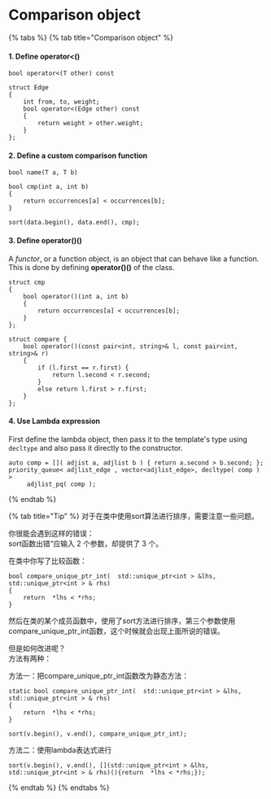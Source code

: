 # Comparison object



{% tabs %}
{% tab title="Comparison object" %}
#### 1. Define operator&lt;\(\)

```text
bool operator<(T other) const
```

```text
struct Edge
{
    int from, to, weight;
    bool operator<(Edge other) const
    {
        return weight > other.weight;
    }
};
```

#### 2. Define a custom comparison function

```text
bool name(T a, T b)
```

```text
bool cmp(int a, int b)
{
    return occurrences[a] < occurrences[b];
}

sort(data.begin(), data.end(), cmp);
```

#### 3. Define operator\(\)\(\)

 A _functor_, or a function object, is an object that can behave like a function. This is done by defining **operator\(\)\(\)** of the class.

```text
struct cmp
{
    bool operator()(int a, int b)
    {
        return occurrences[a] < occurrences[b];
    }
};
```

```text
struct compare {
    bool operator()(const pair<int, string>& l, const pair<int, string>& r)
    {
        if (l.first == r.first) {
            return l.second < r.second;
        }
        else return l.first > r.first;
    }
};
```

#### 4. Use Lambda expression

First define the lambda object, then pass it to the template's type using `decltype` and also pass it directly to the constructor.

```text
auto comp = []( adjist a, adjlist b ) { return a.second > b.second; };
priority_queue< adjlist_edge , vector<adjlist_edge>, decltype( comp ) >
     adjlist_pq( comp );
```
{% endtab %}

{% tab title="Tip" %}
对于在类中使用sort算法进行排序，需要注意一些问题。

你很能会遇到这样的错误：   
sort函数出错“应输入 2 个参数，却提供了 3 个。

在类中你写了比较函数：

```text
bool compare_unique_ptr_int(  std::unique_ptr<int > &lhs,   std::unique_ptr<int > & rhs)
{
    return  *lhs < *rhs;
}
```

然后在类的某个成员函数中，使用了sort方法进行排序，第三个参数使用compare\_unique\_ptr\_int函数，这个时候就会出现上面所说的错误。

但是如何改进呢？   
方法有两种：

方法一：把compare\_unique\_ptr\_int函数改为静态方法：

```text
static bool compare_unique_ptr_int(  std::unique_ptr<int > &lhs,   std::unique_ptr<int > & rhs)
{
    return  *lhs < *rhs;
}

sort(v.begin(), v.end(), compare_unique_ptr_int);
```

方法二：使用lambda表达式进行

```text
sort(v.begin(), v.end(), [](std::unique_ptr<int > &lhs,   std::unique_ptr<int > & rhs)(){return  *lhs < *rhs;});
```
{% endtab %}
{% endtabs %}



